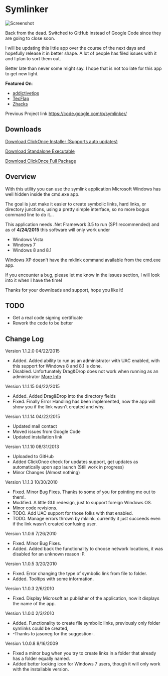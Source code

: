 Symlinker
=========

![Screenshot](http://alejandro.md/publish/Symlinker/screenshot.jpg)

Back from the dead. Switched to GitHub instead of Google Code since they are going to close soon.

I will be updating this little app over the course of the next days and hopefully release it in better shape. A lot of people has filed issues with it and I plan to sort them out.

Better late than never some might say. I hope that is not too late for this app to get new light.

**Featured On**:

* [addictivetips](http://www.addictivetips.com/windows-tips/symlinker-create-symlink-hardlink-and-directory-junction-in-windows/)
* [TecFlap](http://www.tecflap.com/2012/05/29/software-day-winautohide-symlinker-hyperdesktop/)
* [Zhacks](http://www.zhacks.com/easily-create-symbolic-link-with-mklink-gui-symlinker/)

Previous Project link
https://code.google.com/p/symlinker/

Downloads
---------
[Download ClickOnce Installer (Supports auto updates)](http://bit.ly/symlinker_clickonce)

[Download Standalone Executable](http://bit.ly/symlinker_executable)

[Download ClickOnce Full Package](http://bit.ly/symlinker_package)


Overview
--------

With this utility you can use the symlink application Microsoft Windows has well hidden inside the cmd.exe app.

The goal is just make it easier to create symbolic links, hard links, or directory junctions, using a pretty simple interface, so no more bogus command line to do it...

This application needs .Net Framework 3.5 to run (SP1 recommended) and as of **4/24/2015** this software will only work under
* Windows Vista
* Windows 7
* Windows 8 and 8.1

Windows XP doesn't have the mklink command available from the cmd.exe app. 

If you encounter a bug, please let me know in the issues section, I will look into it when I have the time!

Thanks for your downloads and support, hope you like it!


TODO
----

* Get a real code signing certificate
* Rework the code to be better

Change Log
----------

Version 1.1.2.0 04/22/2015

* Added. Added ability to run as an administrator with UAC enabled, with this support for Windows 8 and 8.1 is done.
* Disabled. Unfortunately Drag&Drop does not work when running as an administrator [More Info](http://serverfault.com/questions/39600/why-cant-i-drag-drop-a-file-for-editing-in-notepad-in-windows-server-2008)

Version 1.1.1.15 04/22/2015

* Added. Added Drag&Drop into the directory fields
* Fixed. Finally Error Handling has been implemented, now the app will show you if the link wasn't created and why.

Version 1.1.1.14 04/22/2015

* Updated mail contact
* Moved issues from Google Code
* Updated installation link

Version 1.1.1.10 08/31/2013

* Uploaded to GitHub
* Added ClickOnce check for updates support, get updates as automatically upon app launch (Still work in progress)
* Minor Changes (Almost nothing)

Version 1.1.1.3 10/30/2010

* Fixed. Minor Bug Fixes. Thanks to some of you for pointing me out to them!.
* Modified. A little GUI redesign, just to support foreign Windows OS.
* Minor code revisions.
* TODO. Add UAC support for those folks with that enabled.
* TODO. Manage errors thrown by mklink, currently it just succeeds even if the link wasn't created confusing user.

Version 1.1.0.6 7/26/2010

* Fixed. Minor Bug Fixes.
* Added. Added back the functionality to choose network locations, it was disabled for an unknown reason :P.

Version 1.1.0.5 3/20/2010

* Fixed. Error changing the type of symbolic link from file to folder.
* Added. Tooltips with some information.

Version 1.1.0.3 2/6/2010

* Fixed. Display Microsoft as publisher of the application, now it displays the name of the app.

Version 1.1.0.0 2/3/2010

* Added. Functionality to create file symbolic links, previously only folder symlinks could be created, 
* -Thanks to jasoneg for the suggestion-.

Version 1.0.0.8 8/16/2009

* Fixed a minor bug when you try to create links in a folder that already has a folder equally named.
* Added better looking icon for Windows 7 users, though it will only work with the installable version.
